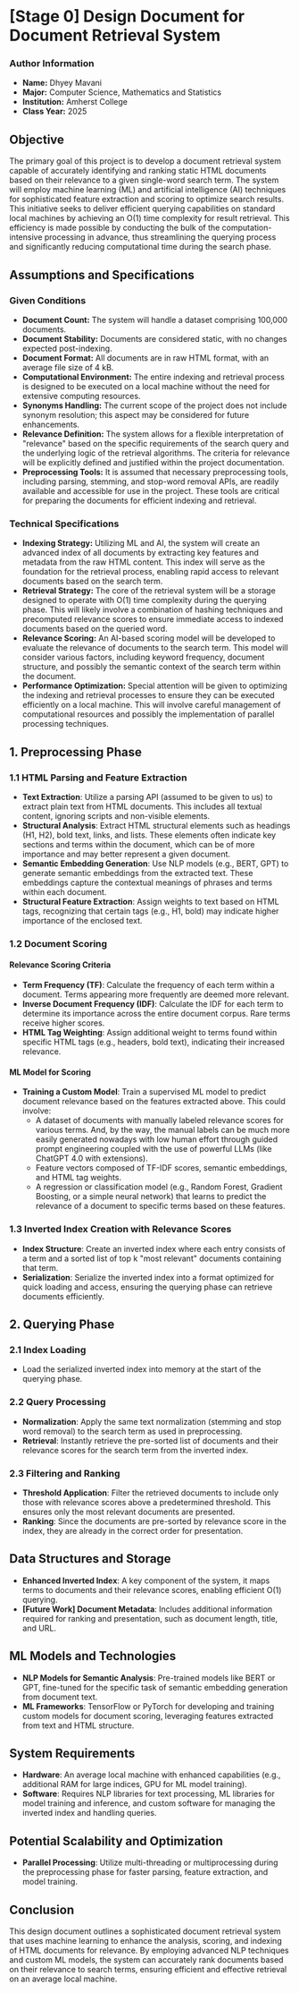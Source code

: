 # [Stage 0] Design Document for Document Retrieval System

### Author Information
- **Name:** Dhyey Mavani
- **Major:** Computer Science, Mathematics and Statistics
- **Institution:** Amherst College
- **Class Year:** 2025
  
## Objective

The primary goal of this project is to develop a document retrieval system capable of accurately identifying and ranking static HTML documents based on their relevance to a given single-word search term. The system will employ machine learning (ML) and artificial intelligence (AI) techniques for sophisticated feature extraction and scoring to optimize search results. This initiative seeks to deliver efficient querying capabilities on standard local machines by achieving an O(1) time complexity for result retrieval. This efficiency is made possible by conducting the bulk of the computation-intensive processing in advance, thus streamlining the querying process and significantly reducing computational time during the search phase.

## Assumptions and Specifications

### Given Conditions
- **Document Count:** The system will handle a dataset comprising 100,000 documents.
- **Document Stability:** Documents are considered static, with no changes expected post-indexing.
- **Document Format:** All documents are in raw HTML format, with an average file size of 4 kB.
- **Computational Environment:** The entire indexing and retrieval process is designed to be executed on a local machine without the need for extensive computing resources.
- **Synonyms Handling:** The current scope of the project does not include synonym resolution; this aspect may be considered for future enhancements.
- **Relevance Definition:** The system allows for a flexible interpretation of "relevance" based on the specific requirements of the search query and the underlying logic of the retrieval algorithms. The criteria for relevance will be explicitly defined and justified within the project documentation.
- **Preprocessing Tools:** It is assumed that necessary preprocessing tools, including parsing, stemming, and stop-word removal APIs, are readily available and accessible for use in the project. These tools are critical for preparing the documents for efficient indexing and retrieval.

### Technical Specifications

- **Indexing Strategy:** Utilizing ML and AI, the system will create an advanced index of all documents by extracting key features and metadata from the raw HTML content. This index will serve as the foundation for the retrieval process, enabling rapid access to relevant documents based on the search term.
- **Retrieval Strategy:** The core of the retrieval system will be a storage designed to operate with O(1) time complexity during the querying phase. This will likely involve a combination of hashing techniques and precomputed relevance scores to ensure immediate access to indexed documents based on the queried word.
- **Relevance Scoring:** An AI-based scoring model will be developed to evaluate the relevance of documents to the search term. This model will consider various factors, including keyword frequency, document structure, and possibly the semantic context of the search term within the document.
- **Performance Optimization:** Special attention will be given to optimizing the indexing and retrieval processes to ensure they can be executed efficiently on a local machine. This will involve careful management of computational resources and possibly the implementation of parallel processing techniques.

## 1. Preprocessing Phase

### 1.1 HTML Parsing and Feature Extraction

- **Text Extraction**: Utilize a parsing API (assumed to be given to us) to extract plain text from HTML documents. This includes all textual content, ignoring scripts and non-visible elements.
- **Structural Analysis**: Extract HTML structural elements such as headings (H1, H2), bold text, links, and lists. These elements often indicate key sections and terms within the document, which can be of more importance and may better represent a given document.
- **Semantic Embedding Generation**: Use NLP models (e.g., BERT, GPT) to generate semantic embeddings from the extracted text. These embeddings capture the contextual meanings of phrases and terms within each document.
- **Structural Feature Extraction**: Assign weights to text based on HTML tags, recognizing that certain tags (e.g., H1, bold) may indicate higher importance of the enclosed text.

### 1.2 Document Scoring

#### Relevance Scoring Criteria

- **Term Frequency (TF)**: Calculate the frequency of each term within a document. Terms appearing more frequently are deemed more relevant.
- **Inverse Document Frequency (IDF)**: Calculate the IDF for each term to determine its importance across the entire document corpus. Rare terms receive higher scores.
- **HTML Tag Weighting**: Assign additional weight to terms found within specific HTML tags (e.g., headers, bold text), indicating their increased relevance.

#### ML Model for Scoring

- **Training a Custom Model**: Train a supervised ML model to predict document relevance based on the features extracted above. This could involve:
  - A dataset of documents with manually labeled relevance scores for various terms. And, by the way, the manual labels can be much more easily generated nowadays with low human effort through guided prompt engineering coupled with the use of powerful LLMs (like ChatGPT 4.0 with extensions).
  - Feature vectors composed of TF-IDF scores, semantic embeddings, and HTML tag weights.
  - A regression or classification model (e.g., Random Forest, Gradient Boosting, or a simple neural network) that learns to predict the relevance of a document to specific terms based on these features.

### 1.3 Inverted Index Creation with Relevance Scores

- **Index Structure**: Create an inverted index where each entry consists of a term and a sorted list of top k "most relevant" documents containing that term. 
- **Serialization**: Serialize the inverted index into a format optimized for quick loading and access, ensuring the querying phase can retrieve documents efficiently.

## 2. Querying Phase

### 2.1 Index Loading

- Load the serialized inverted index into memory at the start of the querying phase.

### 2.2 Query Processing

- **Normalization**: Apply the same text normalization (stemming and stop word removal) to the search term as used in preprocessing.
- **Retrieval**: Instantly retrieve the pre-sorted list of documents and their relevance scores for the search term from the inverted index.

### 2.3 Filtering and Ranking

- **Threshold Application**: Filter the retrieved documents to include only those with relevance scores above a predetermined threshold. This ensures only the most relevant documents are presented.
- **Ranking**: Since the documents are pre-sorted by relevance score in the index, they are already in the correct order for presentation.

## Data Structures and Storage

- **Enhanced Inverted Index**: A key component of the system, it maps terms to documents and their relevance scores, enabling efficient O(1) querying.
- **[Future Work] Document Metadata**: Includes additional information required for ranking and presentation, such as document length, title, and URL.

## ML Models and Technologies

- **NLP Models for Semantic Analysis**: Pre-trained models like BERT or GPT, fine-tuned for the specific task of semantic embedding generation from document text.
- **ML Frameworks**: TensorFlow or PyTorch for developing and training custom models for document scoring, leveraging features extracted from text and HTML structure.

## System Requirements

- **Hardware**: An average local machine with enhanced capabilities (e.g., additional RAM for large indices, GPU for ML model training).
- **Software**: Requires NLP libraries for text processing, ML libraries for model training and inference, and custom software for managing the inverted index and handling queries.

## Potential Scalability and Optimization

- **Parallel Processing**: Utilize multi-threading or multiprocessing during the preprocessing phase for faster parsing, feature extraction, and model training.

## Conclusion

This design document outlines a sophisticated document retrieval system that uses machine learning to enhance the analysis, scoring, and indexing of HTML documents for relevance. By employing advanced NLP techniques and custom ML models, the system can accurately rank documents based on their relevance to search terms, ensuring efficient and effective retrieval on an average local machine.
